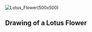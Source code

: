 ![Lotus_Flower(500x500)](https://user-images.githubusercontent.com/88293616/133350809-d3a54fb3-e372-4ca9-9d1c-18d1cac28c10.jpg)
## Drawing of a Lotus Flower
